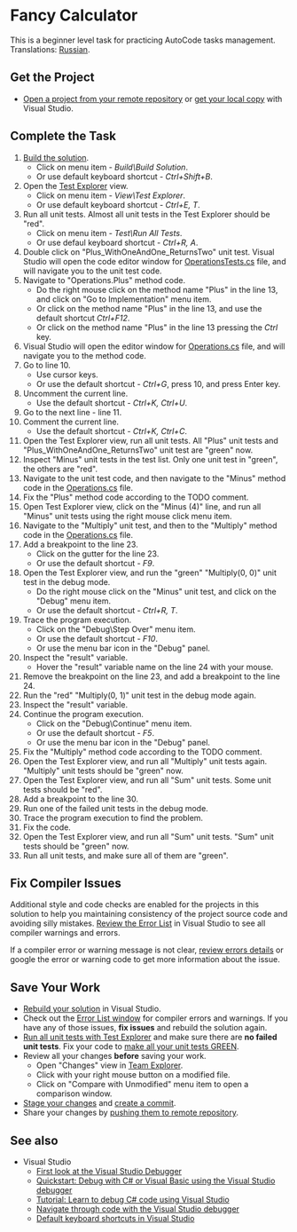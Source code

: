 # Fancy Calculator

This is a beginner level task for practicing AutoCode tasks management. Translations: [Russian](README-RU.md).


## Get the Project

* [Open a project from your remote repository](https://docs.microsoft.com/en-us/visualstudio/get-started/tutorial-open-project-from-repo) or [get your local copy](https://docs.microsoft.com/en-us/azure/devops/repos/git/clone#clone-from-another-git-provider) with Visual Studio.


## Complete the Task

1. [Build the solution](https://docs.microsoft.com/en-us/visualstudio/ide/building-and-cleaning-projects-and-solutions-in-visual-studio).
    * Click on menu item - _Build\Build Solution_.
    * Or use default keyboard shortcut - _Ctrl+Shift+B_.
1. Open the [Test Explorer](https://docs.microsoft.com/ru-ru/visualstudio/test/run-unit-tests-with-test-explorer) view.
    * Click on menu item - _View\Test Explorer_.
    * Or use default keyboard shortcut - _Ctrl+E, T_.
1. Run all unit tests. Almost all unit tests in the Test Explorer should be "red".
    * Click on menu item - _Test\Run All Tests_.
    * Or use defaul keyboard shortcut - _Ctrl+R, A_.
1. Double click on "Plus_WithOneAndOne_ReturnsTwo" unit test. Visual Studio will open the code editor window for [OperationsTests.cs](FancyCalc.Tests/OperationsTests.cs) file, and will navigate you to the unit test code.
1. Navigate to "Operations.Plus" method code.
    * Do the right mouse click on the method name "Plus" in the line 13, and click on "Go to Implementation" menu item.
    * Or click on the method name "Plus" in the line 13, and use the default shortcut _Ctrl+F12_.
    * Or click on the method name "Plus" in the line 13 pressing the _Ctrl_ key.
1. Visual Studio will open the editor window for [Operations.cs](FancyCalc/Operations.cs) file, and will navigate you to the method code.
1. Go to line 10.
    * Use cursor keys.
    * Or use the default shortcut - _Ctrl+G_, press 10, and press Enter key.
1. Uncomment the current line.
    * Use the default shortcut - _Ctrl+K, Ctrl+U_.
1. Go to the next line - line 11.
1. Comment the current line.
    * Use the default shortcut - _Ctrl+K, Ctrl+C_.
1. Open the Test Explorer view, run all unit tests. All "Plus" unit tests and "Plus_WithOneAndOne_ReturnsTwo" unit test are "green" now.
1. Inspect "Minus" unit tests in the test list. Only one unit test in "green", the others are "red".
1. Navigate to the unit test code, and then navigate to the "Minus" method code in the [Operations.cs](FancyCalc/Operations.cs) file.
1. Fix the "Plus" method code according to the TODO comment.
1. Open Test Explorer view, click on the "Minus (4)" line, and run all "Minus" unit tests using the right mouse click menu item.
1. Navigate to the "Multiply" unit test, and then to the "Multiply" method code in the [Operations.cs](FancyCalc/Operations.cs) file.
1. Add a breakpoint to the line 23.
    * Click on the gutter for the line 23.
    * Or use the default shortcut - _F9_.
1. Open the Test Explorer view, and run the "green" "Multiply(0, 0)" unit test in the debug mode.
    * Do the right mouse click on the "Minus" unit test, and click on the "Debug" menu item.
    * Or use the default shortcut - _Ctrl+R, T_.
1. Trace the program execution.
    * Click on the "Debug\Step Over" menu item.
    * Or use the default shortcut - _F10_.
    * Or use the menu bar icon in the "Debug" panel.
1. Inspect the "result" variable.
    * Hover the "result" variable name on the line 24 with your mouse.
1. Remove the breakpoint on the line 23, and add a breakpoint to the line 24.
1. Run the "red" "Multiply(0, 1)" unit test in the debug mode again.
1. Inspect the "result" variable.
1. Continue the program execution.
    * Click on the "Debug\Continue" menu item.
    * Or use the default shortcut - _F5_.
    * Or use the menu bar icon in the "Debug" panel.
1. Fix the "Multiply" method code according to the TODO comment.
1. Open the Test Explorer view, and run all "Multiply" unit tests again. "Multiply" unit tests should be "green" now.
1. Open the Test Explorer view, and run all "Sum" unit tests. Some unit tests should be "red".
1. Add a breakpoint to the line 30.
1. Run one of the failed unit tests in the debug mode.
1. Trace the program execution to find the problem.
1. Fix the code.
1. Open the Test Explorer view, and run all "Sum" unit tests. "Sum" unit tests should be "green" now.
1. Run all unit tests, and make sure all of them are "green".


## Fix Compiler Issues

Additional style and code checks are enabled for the projects in this solution to help you maintaining consistency of the project source code and avoiding silly mistakes. [Review the Error List](https://docs.microsoft.com/en-us/visualstudio/ide/find-and-fix-code-errors#review-the-error-list) in Visual Studio to see all compiler warnings and errors.

If a compiler error or warning message is not clear, [review errors details](https://docs.microsoft.com/en-us/visualstudio/ide/find-and-fix-code-errors#review-errors-in-detail) or google the error or warning code to get more information about the issue.


## Save Your Work

* [Rebuild your solution](https://docs.microsoft.com/en-us/visualstudio/ide/building-and-cleaning-projects-and-solutions-in-visual-studio) in Visual Studio.
* Check out the [Error List window](https://docs.microsoft.com/en-us/visualstudio/ide/reference/error-list-window) for compiler errors and warnings. If you have any of those issues, **fix issues** and rebuild the solution again.
* [Run all unit tests with Test Explorer](https://docs.microsoft.com/en-us/visualstudio/test/run-unit-tests-with-test-explorer) and make sure there are **no failed unit tests**. Fix your code to [make all your unit tests GREEN](https://stackoverflow.com/questions/276813/what-is-red-green-testing).
* Review all your changes **before** saving your work.
    * Open "Changes" view in [Team Explorer](https://docs.microsoft.com/en-us/visualstudio/ide/reference/team-explorer-reference).
    * Click with your right mouse button on a modified file.
    * Click on "Compare with Unmodified" menu item to open a comparison window.
* [Stage your changes](https://docs.microsoft.com/en-us/azure/devops/repos/git/commits#stage-your-changes) and [create a commit](https://docs.microsoft.com/en-us/azure/devops/repos/git/commits#create-a-commit).
* Share your changes by [pushing them to remote repository](https://docs.microsoft.com/en-us/azure/devops/repos/git/pushing).


## See also

* Visual Studio
  * [First look at the Visual Studio Debugger](https://docs.microsoft.com/en-us/visualstudio/debugger/debugger-feature-tour)
  * [Quickstart: Debug with C# or Visual Basic using the Visual Studio debugger](https://docs.microsoft.com/en-us/visualstudio/debugger/quickstart-debug-with-managed)
  * [Tutorial: Learn to debug C# code using Visual Studio](https://docs.microsoft.com/en-us/visualstudio/get-started/csharp/tutorial-debugger)
  * [Navigate through code with the Visual Studio debugger](https://docs.microsoft.com/en-us/visualstudio/debugger/navigating-through-code-with-the-debugger)
  * [Default keyboard shortcuts in Visual Studio](https://docs.microsoft.com/en-us/visualstudio/ide/default-keyboard-shortcuts-in-visual-studio)

